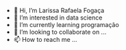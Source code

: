 - 👋 Hi, I’m  Larissa Rafaela Fogaça
- 👀 I’m interested in data science 
- 🌱 I’m currently learning  programação
- 💞️ I’m looking to collaborate on ...
- 📫 How to reach me ...

<!---
LarissaRafaelafogaca/LarissaRafaelafogaca is a ✨ special ✨ repository because its `README.md` (this file) appears on your GitHub profile.
You can click the Preview link to take a look at your changes.
--->
